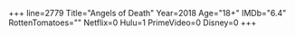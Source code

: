 +++
line=2779
Title="Angels of Death"
Year=2018
Age="18+"
IMDb="6.4"
RottenTomatoes=""
Netflix=0
Hulu=1
PrimeVideo=0
Disney=0
+++

